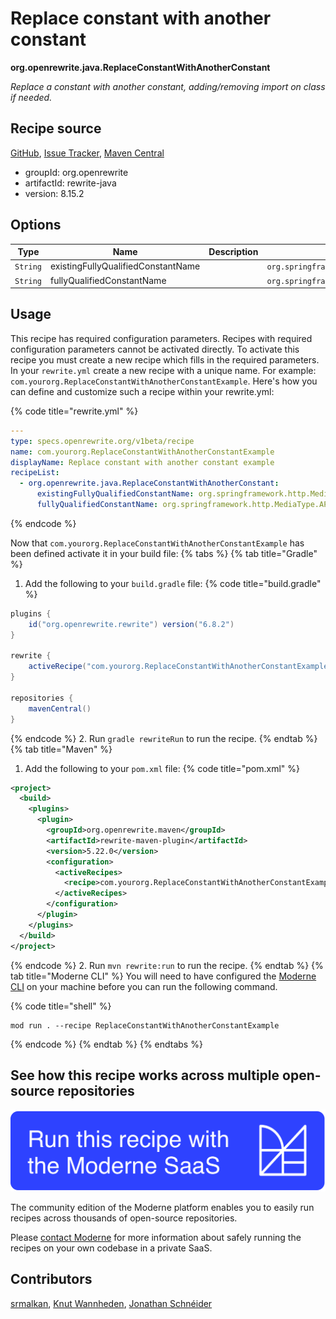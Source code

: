 # Replace constant with another constant

**org.openrewrite.java.ReplaceConstantWithAnotherConstant**

_Replace a constant with another constant, adding/removing import on class if needed._

## Recipe source

[GitHub](https://github.com/openrewrite/rewrite/blob/main/rewrite-java/src/main/java/org/openrewrite/java/ReplaceConstantWithAnotherConstant.java), [Issue Tracker](https://github.com/openrewrite/rewrite/issues), [Maven Central](https://central.sonatype.com/artifact/org.openrewrite/rewrite-java/8.15.2/jar)

* groupId: org.openrewrite
* artifactId: rewrite-java
* version: 8.15.2

## Options

| Type | Name | Description | Example |
| -- | -- | -- | -- |
| `String` | existingFullyQualifiedConstantName |  | `org.springframework.http.MediaType.APPLICATION_JSON_VALUE` |
| `String` | fullyQualifiedConstantName |  | `org.springframework.http.MediaType.APPLICATION_JSON_VALUE` |


## Usage

This recipe has required configuration parameters. Recipes with required configuration parameters cannot be activated directly. To activate this recipe you must create a new recipe which fills in the required parameters. In your `rewrite.yml` create a new recipe with a unique name. For example: `com.yourorg.ReplaceConstantWithAnotherConstantExample`.
Here's how you can define and customize such a recipe within your rewrite.yml:

{% code title="rewrite.yml" %}
```yaml
---
type: specs.openrewrite.org/v1beta/recipe
name: com.yourorg.ReplaceConstantWithAnotherConstantExample
displayName: Replace constant with another constant example
recipeList:
  - org.openrewrite.java.ReplaceConstantWithAnotherConstant:
      existingFullyQualifiedConstantName: org.springframework.http.MediaType.APPLICATION_JSON_VALUE
      fullyQualifiedConstantName: org.springframework.http.MediaType.APPLICATION_JSON_VALUE
```
{% endcode %}

Now that `com.yourorg.ReplaceConstantWithAnotherConstantExample` has been defined activate it in your build file:
{% tabs %}
{% tab title="Gradle" %}
1. Add the following to your `build.gradle` file:
{% code title="build.gradle" %}
```groovy
plugins {
    id("org.openrewrite.rewrite") version("6.8.2")
}

rewrite {
    activeRecipe("com.yourorg.ReplaceConstantWithAnotherConstantExample")
}

repositories {
    mavenCentral()
}
```
{% endcode %}
2. Run `gradle rewriteRun` to run the recipe.
{% endtab %}
{% tab title="Maven" %}
1. Add the following to your `pom.xml` file:
{% code title="pom.xml" %}
```xml
<project>
  <build>
    <plugins>
      <plugin>
        <groupId>org.openrewrite.maven</groupId>
        <artifactId>rewrite-maven-plugin</artifactId>
        <version>5.22.0</version>
        <configuration>
          <activeRecipes>
            <recipe>com.yourorg.ReplaceConstantWithAnotherConstantExample</recipe>
          </activeRecipes>
        </configuration>
      </plugin>
    </plugins>
  </build>
</project>
```
{% endcode %}
2. Run `mvn rewrite:run` to run the recipe.
{% endtab %}
{% tab title="Moderne CLI" %}
You will need to have configured the [Moderne CLI](https://docs.moderne.io/moderne-cli/cli-intro) on your machine before you can run the following command.

{% code title="shell" %}
```shell
mod run . --recipe ReplaceConstantWithAnotherConstantExample
```
{% endcode %}
{% endtab %}
{% endtabs %}

## See how this recipe works across multiple open-source repositories

[![Moderne Link Image](/.gitbook/assets/ModerneRecipeButton.png)](https://app.moderne.io/recipes/org.openrewrite.java.ReplaceConstantWithAnotherConstant)

The community edition of the Moderne platform enables you to easily run recipes across thousands of open-source repositories.

Please [contact Moderne](https://moderne.io/product) for more information about safely running the recipes on your own codebase in a private SaaS.

## Contributors
[srmalkan](mailto:smitmalkan99@gmail.com), [Knut Wannheden](mailto:knut@moderne.io), [Jonathan Schnéider](mailto:jkschneider@gmail.com)
